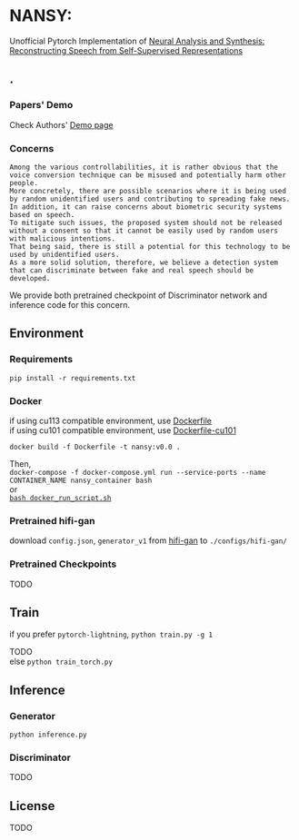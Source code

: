 # NANSY:

Unofficial Pytorch Implementation of
[Neural Analysis and Synthesis: Reconstructing Speech from Self-Supervised Representations](https://arxiv.org/pdf/2110.14513.pdf)

## .

### Papers' Demo

Check Authors'
[Demo page](https://harsh-grenadilla-e40.notion.site/Demo-page-for-NANSY-37d4fd8ffb514765a2b234b04c8fc0f6)

### Concerns

```
Among the various controllabilities, it is rather obvious that the voice conversion technique can be misused and potentially harm other people. 
More concretely, there are possible scenarios where it is being used by random unidentified users and contributing to spreading fake news. 
In addition, it can raise concerns about biometric security systems based on speech. 
To mitigate such issues, the proposed system should not be released without a consent so that it cannot be easily used by random users with malicious intentions. 
That being said, there is still a potential for this technology to be used by unidentified users. 
As a more solid solution, therefore, we believe a detection system that can discriminate between fake and real speech should be developed.
```

We provide both pretrained checkpoint of Discriminator network and inference code for this concern.

## Environment

### Requirements

`pip install -r requirements.txt`

### Docker

if using cu113 compatible environment, use [Dockerfile](./Dockerfile)  
if using cu101 compatible environment, use [Dockerfile-cu101](./Dockerfile_cu102)

`docker build -f Dockerfile -t nansy:v0.0 .`

Then,  
`docker-compose -f docker-compose.yml run --service-ports --name CONTAINER_NAME nansy_container bash`  
or  
[`bash docker_run_script.sh`]('./docker_run_script.sh)

### Pretrained hifi-gan

download `config.json`, `generator_v1`
from [hifi-gan](https://github.com/jik876/hifi-gan)
to `./configs/hifi-gan/`

### Pretrained Checkpoints

TODO

## Train

if you prefer `pytorch-lightning`,
`python train.py -g 1`

TODO  
else `python train_torch.py`

## Inference

### Generator

`python inference.py`

### Discriminator

TODO

## License

TODO    